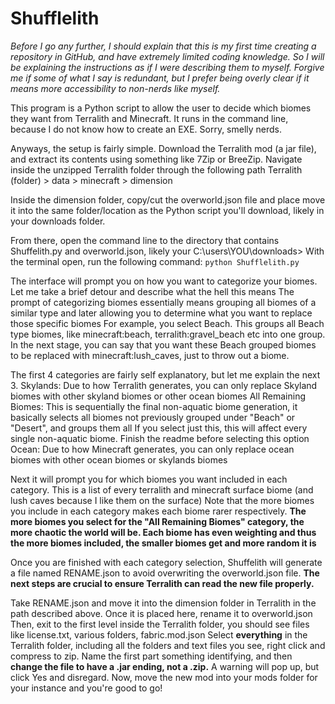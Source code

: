 # Shufflelith
*Before I go any further, I should explain that this is my first time creating a repository in GitHub, and have extremely limited coding knowledge. So I will be explaining the instructions
as if I were describing them to myself. Forgive me if some of what I say is redundant, but I prefer being overly clear if it means more accessibility to non-nerds like myself.*

This program is a Python script to allow the user to decide which biomes they want from Terralith and Minecraft. It runs in the command line, because I do not know how to create an EXE. Sorry, smelly nerds.

Anyways, the setup is fairly simple. Download the Terralith mod (a jar file), and extract its contents using something like 7Zip or BreeZip. Navigate inside the unzipped Terralith folder through the following path
Terralith (folder) > data > minecraft > dimension   

Inside the dimension folder, copy/cut the overworld.json file and place move it into the same folder/location as the Python script you'll download, likely in your downloads folder.

From there, open the command line to the directory that contains Shuffelith.py and overworld.json, likely your C:\users\YOU\downloads>
With the terminal open, run the following command: `python Shufflelith.py`

The interface will prompt you on how you want to categorize your biomes. Let me take a brief detour and describe what the hell this means
The prompt of categorizing biomes essentially means grouping all biomes of a similar type and later allowing you to determine what you want to replace those specific biomes
For example, you select Beach. This groups all Beach type biomes, like minecraft:beach, terralith:gravel_beach etc into one group.
In the next stage, you can say that you want these Beach grouped biomes to be replaced with minecraft:lush_caves, just to throw out a biome. 

The first 4 categories are fairly self explanatory, but let me explain the next 3.
Skylands: Due to how Terralith generates, you can only replace Skyland biomes with other skyland biomes or other ocean biomes
All Remaining Biomes: This is sequentially the final non-aquatic biome generation, it basically selects all biomes not previously grouped under "Beach" or "Desert", and groups them all
    If you select just this, this will affect every single non-aquatic biome. Finish the readme before selecting this option
Ocean: Due to how Minecraft generates, you can only replace ocean biomes with other ocean biomes or skylands biomes

Next it will prompt you for which biomes you want included in each category. This is a list of every terralith and minecraft surface biome (and lush caves because I like them on the surface)
Note that the more biomes you include in each category makes each biome rarer respectively.
**The more biomes you select for the "All Remaining Biomes" category, the more chaotic the world will be. Each biome has even weighting and thus the more biomes included, the smaller biomes get and more random it is**

Once you are finished with each category selection, Shuffelith will generate a file named RENAME.json to avoid overwriting the overworld.json file. **The next steps are crucial to ensure Terralith can read the new file properly.**

Take RENAME.json and move it into the dimension folder in Terralith in the path described above. Once it is placed here, rename it to overworld.json
Then, exit to the first level inside the Terralith folder, you should see files like license.txt, various folders, fabric.mod.json
Select **everything** in the Terralith folder, including all the folders and text files you see, right click and compress to zip. Name the first part something identifying, and then **change the file to have a .jar ending, not a .zip.** A warning will pop up, but click Yes and disregard. Now, move the new mod into your mods folder for your instance and you're good to go!

